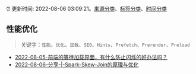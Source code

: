 :alarm_clock: 更新时间: 2022-08-06 03:09:21。[来源分类](../README.md)、[标签分类](../TAGS.md)、[时间分类](../TIMELINE.md)

## 性能优化


> 关键字：`性能`、`优化`、`加载`、`SEO`、`Hints`、`Prefetch`、`Prerender`、`Preload`



- [2022-08-05-前端的等待加载界面，有什么防止闪烁的好办法吗？](https://www.v2ex.com/t/871015) 
- [2022-08-06-分享-|-Spark-Skew-Join的原理与优化](https://toutiao.io/k/pr0zuan) 